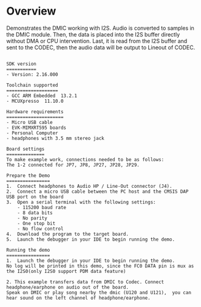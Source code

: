Overview
========
Demonstrates the DMIC working with I2S. Audio is converted to samples in the DMIC module.
Then, the data is placed into the I2S buffer directly without DMA or CPU intervention. Last, it is read from the I2S buffer and sent
to the CODEC, then the audio data will be output to Lineout of CODEC.
~~~~~~~~~~~~~~~~~~~~~~~~~~~~~~~~~~~

SDK version
===========
- Version: 2.16.000

Toolchain supported
===================
- GCC ARM Embedded  13.2.1
- MCUXpresso  11.10.0

Hardware requirements
=====================
- Micro USB cable
- EVK-MIMXRT595 boards
- Personal Computer
- headphones with 3.5 mm stereo jack

Board settings
==============
To make example work, connections needed to be as follows:
The 1-2 connected for JP7, JP8, JP27, JP28, JP29.

Prepare the Demo
================
1.  Connect headphones to Audio HP / Line-Out connector (J4).
2.  Connect a micro USB cable between the PC host and the CMSIS DAP USB port on the board
3.  Open a serial terminal with the following settings:
    - 115200 baud rate
    - 8 data bits
    - No parity
    - One stop bit
    - No flow control
4.  Download the program to the target board.
5.  Launch the debugger in your IDE to begin running the demo.

Running the demo
================
1.  Launch the debugger in your IDE to begin running the demo.
No log will be printed in this demo, since the FC0 DATA pin is mux as the I2S0(only I2S0 support PDM data feature)

2. This example transfers data from DMIC to Codec. Connect headphone/earphone on audio out of the board.
Speak on DMIC or play song nearby the dmic (U120 and U121),  you can hear sound on the left channel of headphone/earphone.
